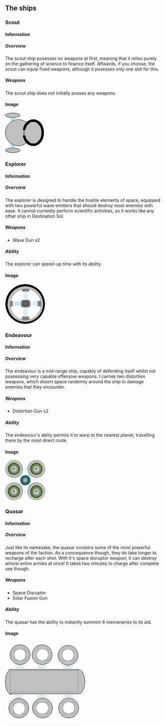 ## The ships
### Scout
#### Information
##### Overview
The scout ship posesses no weapons at first, meaning that it relies purely on the gathering of science to finance itself.
Aftwards, if you choose, the scout can equip fixed weapons, although it posesses only one slot for this.
##### Weapons
The scout ship does not initially posses any weapons.
#### Image
![An image of the scout ship](assets/ships/scout/scout.png)

### Explorer
#### Information
##### Overview
The explorer is designed to handle the hostile elements of space, equipped with two powerful wave emitters that should destroy
most enemies with ease. It cannot currently perform scientific activities, so it works like any other ship in Destination Sol.
##### Weapons
- Wave Gun x2
##### Ability
The explorer can speed-up time with its ability.
#### Image
![An image of the explorer ship](assets/ships/explorer/explorer.png)

### Endeavour
#### Information
##### Overview
The endeavour is a mid-range ship, capably of defending itself whilst not possessing very capable offensive weapons. I carries
two distortion weapons, which distort space randomly around the ship to damage enemies that they encounter.
##### Weapons
- Distortion Gun x2
##### Ability
The endeavour's ablity permits it to warp to the nearest planet, travelling there by the most direct route.
#### Image
![An image of the endeavour ship](assets/ships/endeavour/endeavour.png)

### Quasar
#### Information
##### Overview
Just like its namesake, the quasar contains some of the most powerful weapons of the faction. As a concequence though,
they do take longer to recharge after each shot. With it's space disruptor weapon, it can destroy almost entire armies at once!
It takes two minutes to charge after complete use though.
##### Weapons
- Space Disruptor
- Solar Fusion Gun
##### Ability
The quasar has the ability to instantly summon 6 mercenaries to its aid.
#### Image
![An image of the quasar ship](assets/ships/quasar/quasar.png)
